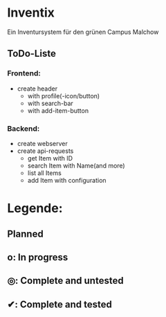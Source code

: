 # Inventix

Ein Inventursystem für den grünen Campus Malchow


## ToDo-Liste ##
	
### Frontend: ###
* create header
	* with profile(-icon/button)
	* with search-bar
	* with add-item-button

### Backend: ###
* create webserver
* create api-requests
	* get Item with ID
	* search Item with Name(and more)
	* list all Items
	* add Item with configuration









# Legende: #
##    Planned ##
## o: In progress ##
## ◎: Complete and untested ##
## ✔: Complete and tested ##
